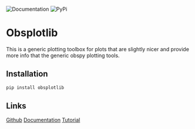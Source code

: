 ![Documentation](https://github.com/lsawade/obsplotlib/actions/workflows/deploy_gh_pages.yml/badge.svg)
![PyPi](https://github.com/lsawade/obsplotlib/actions/workflows/publish_pypi.yml/badge.svg)


# Obsplotlib

This is a generic plotting toolbox for plots that are slightly nicer and provide
more info that the generic obspy plotting tools.

## Installation

```bash
pip install obsplotlib
```

## Links

[Github](http://github.com/lsawade/obsplotlib)
[Documentation](http://lsawade.github.io/obsplotlib)
[Tutorial](https://lsawade.github.io/obsplotlib/examples/run_tutorial.html#sphx-glr-examples-run-tutorial-py)

